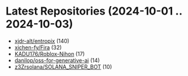 # Latest Repositories (2024-10-01 .. 2024-10-03)

- [xjdr-alt/entropix](https://github.com/xjdr-alt/entropix) (140)
- [xichen-fy/Fira](https://github.com/xichen-fy/Fira) (32)
- [KADU176/Roblox-Nihon](https://github.com/KADU176/Roblox-Nihon) (17)
- [danilop/oss-for-generative-ai](https://github.com/danilop/oss-for-generative-ai) (14)
- [z3Zrsolana/SOLANA_SNIPER_BOT](https://github.com/z3Zrsolana/SOLANA_SNIPER_BOT) (10)
